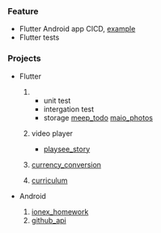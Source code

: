 ### Feature
- Flutter Android app CICD, [example](https://github.com/jess0507/mobile_app_demos/actions/runs/9159503175)
- Flutter tests
  
### Projects
- Flutter 
    1. - unit test
       - intergation test
       - storage 
       [meep_todo](https://github.com/merukoo0507/interview_homework/tree/flutter/test/meep_todo/meep_todo)
       [maio_photos](https://github.com/merukoo0507/interview_homework/tree/develop/maio_photos)

    2. video player
       - [playsee_story](https://github.com/merukoo0507/interview_homework/tree/develop/playsee_story)
  

    4. [currency_conversion](https://github.com/merukoo0507/interview_homework/tree/develop/currency_conversion)
    5. [curriculum](https://github.com/merukoo0507/interview_homework/tree/develop/curriculum)
       
- Android
    1. [ionex_homework](https://github.com/merukoo0507/interview_homework/tree/develop/ionex_homework)
    2. [github_api](https://github.com/merukoo0507/interview_homework/tree/develop/github_api)
    
